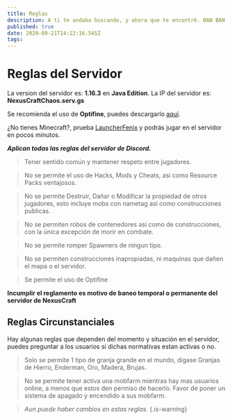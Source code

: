 ```yaml
---
title: Reglas
description: A ti te andaba buscando, y ahora que te encontré. BAN BAN BAN
published: true
date: 2020-09-21T14:22:16.545Z
tags: 
---
```


# Reglas del Servidor

La version del servidor es: **1.16.3** en **Java Edition**.
La IP del servidor es: **NexusCraftChaos.serv.gs**

Se recomienda el uso de **Optifine**, puedes descargarlo [aquí](optifine.net).

¿No tienes Minecraft?, prueba [LauncherFenix](/launcherfenix_minecraft.exe) y podrás jugar en el servidor en pocos minutos.

***Aplican todas las reglas del servidor de Discord.***

> Tener sentido común y mantener respeto entre jugadores.

> No se permite el uso de Hacks, Mods y Cheats, asi como Resource Packs ventajosos.

> No se permite Destruir, Dañar o Modificar la propiedad de otros jugadores, esto incluye mobs con nametag así como construcciones publicas.

> No se permiten robos de contenedores asi como de construcciones, con la única excepción de morir en combate.

> No se permite romper Spawners de ningun tipo.

> No se permiten construcciones inapropiadas, ni maquinas que dañen el mapa o el servidor.

> Se permite el uso de Optifine 

**Incumplir el reglamento es motivo de baneo temporal o permanente del servidor de NexusCraft**


## Reglas Circunstanciales

Hay algunas reglas que dependen del momento y situación en el servidor, puedes preguntar a los usuarios si dichas normativas estan activas o no. 

> Solo se permite 1 tipo de granja grande en el mundo, digase Granjas de Hierro, Enderman, Oro, Madera, Brujas.

> No se permite tener activa una mobfarm mientras hay mas usuarios online, a menos que estos den permiso de hacerlo. Favor de poner un sistema de apagado y encendido a sus mobfarm.


> *Aun puede haber cambios en estas reglas.*
{.is-warning}


